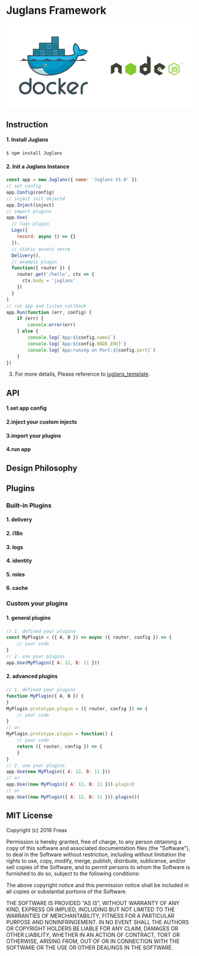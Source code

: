 # Juglans Framework

![Juglans flash](./asserts/flash.jpeg)

## Instruction
#### 1. Install Juglans
```shell
$ npm install Juglans
```
#### 2. Init a Juglans Instance
```javascript
const app = new Juglans({ name: 'Juglans V1.0' })
// set config
app.Config(config)
// inject init objectd
app.Inject(inject)
// import plugins
app.Use(
  // logs plugin
  Logs({
    record: async () => {}
  }),
  // static assets serve
  Delivery(),
  // example plugin
  function({ router }) {
    router.get('/hello', ctx => {
      ctx.body = 'juglans'
    })
  }
)
// run app and listen callback
app.Run(function (err, config) {
    if (err) {
        console.error(err)
    } else {
        console.log(`App:${config.name}`)
        console.log(`App:${config.NODE_ENV}`)
        console.log(`App:runing on Port:${config.port}`)
    }
})
```
3. For more details, Please reference to [juglans_template](https://github.com/2637309949/juglans_template/). 

## API
#### 1.set app config

#### 2.inject your custom injects

#### 3.import your plugins

#### 4.run app

## Design Philosophy

## Plugins
### Built-in Plugins
#### 1. delivery
#### 2. i18n
#### 3. logs
#### 4. identity
#### 5. roles
#### 6. cache
### Custom your plugins
#### 1. general plugins
```javascript
// 1. defined your plugins
const MyPlugin = ({ A, B }) => async ({ router, config }) => {
    // your code
}
// 2. use your plugins
app.Use(MyPlugin({ A: 12, B: 11 }))
```
#### 2. advanced plugins
```javascript
// 1. defined your plugins
function MyPlugin({ A, B }) {
}
MyPlugin.prototype.plugin = ({ router, config }) => {
    // your code
}
// or
MyPlugin.prototype.plugin = function() {
    // your code
    return ({ router, config }) => {
    }
}
// 2. use your plugins
app.Use(new MyPlugin({ A: 12, B: 11 }))
// or
app.Use((new MyPlugin({ A: 12, B: 11 })).plugin)
// or
app.Use((new MyPlugin({ A: 12, B: 11 })).plugin())
```
## MIT License

Copyright (c) 2016 Freax

Permission is hereby granted, free of charge, to any person obtaining a copy
of this software and associated documentation files (the "Software"), to deal
in the Software without restriction, including without limitation the rights
to use, copy, modify, merge, publish, distribute, sublicense, and/or sell
copies of the Software, and to permit persons to whom the Software is
furnished to do so, subject to the following conditions:

The above copyright notice and this permission notice shall be included in all
copies or substantial portions of the Software.

THE SOFTWARE IS PROVIDED "AS IS", WITHOUT WARRANTY OF ANY KIND, EXPRESS OR
IMPLIED, INCLUDING BUT NOT LIMITED TO THE WARRANTIES OF MERCHANTABILITY,
FITNESS FOR A PARTICULAR PURPOSE AND NONINFRINGEMENT. IN NO EVENT SHALL THE
AUTHORS OR COPYRIGHT HOLDERS BE LIABLE FOR ANY CLAIM, DAMAGES OR OTHER
LIABILITY, WHETHER IN AN ACTION OF CONTRACT, TORT OR OTHERWISE, ARISING FROM,
OUT OF OR IN CONNECTION WITH THE SOFTWARE OR THE USE OR OTHER DEALINGS IN THE
SOFTWARE.
